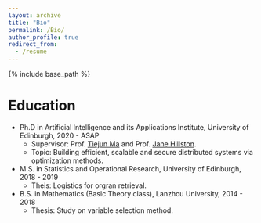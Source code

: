 ```yaml
---
layout: archive
title: "Bio"
permalink: /Bio/
author_profile: true
redirect_from:
  - /resume
---
```


{% include base_path %}

Education
======
* Ph.D in Artificial Intelligence and its Applications Institute, University of Edinburgh, 2020 - ASAP
  * Supervisor: Prof. [Tiejun Ma](https://www.research.ed.ac.uk/en/persons/tiejun-ma) and Prof. [Jane Hillston](https://homepages.inf.ed.ac.uk/jeh/).
  * Topic: Building efficient, scalable and secure distributed systems via optimization methods.
* M.S. in Statistics and Operational Research, University of Edinburgh, 2018 - 2019 
  * Theis: Logistics for orgran retrieval.
* B.S. in Mathematics (Basic Theory class), Lanzhou University, 2014 - 2018
  * Thesis: Study on variable selection method.


